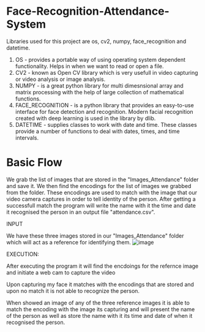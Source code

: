 # Face-Recognition-Attendance-System

Libraries used for this project are os, cv2, numpy, face_recognition and datetime.
1. OS -  provides a portable way of using operating system dependent functionality. Helps in when we want to read or open a file.
2. CV2 - known as Open CV library which is very usefull in video capturing or video analysis or image analysis.
3. NUMPY - is a great python library for multi dimesnsional array and matrix processing with the help of large collection of mathematical functions.
4. FACE_RECOGNITION -  is a python library that provides an easy-to-use interface for face detection and recognition. Modern facial recognition created with deep learning is used in the library by dlib.
5. DATETIME -  supplies classes to work with date and time. These classes provide a number of functions to deal with dates, times, and time intervals.

# Basic Flow

We grab the list of images that are stored in the "Images_Attendance" folder and save it. We then find the encodings for the list of images we grabbed from the folder. These encodings are used to match with the image that our video camera captures in order to tell identity of the person. After getting a successfull match the program will write the name with it the time and date it recognised the person in an output file "attendance.csv".

INPUT

We have these three images stored in our "Images_Attendance" folder which will act as a reference for identifying them.
![image](https://github.com/AshleyTirkey/Face-Recognition-Attendance-System/assets/87265518/40964446-11f0-40e9-8fef-eeac61f31c97)

EXECUTION:

After executing the program it will find the encdoings for the refernce image and initiate a web cam to capture the video


Upon capturing my face it matches with the encodings that are stored and upon no match it is not able to recognize the person.


When showed an image of any of the three reference images it is able to match the encoding with the image its capturing and will present the name of the person as well as store the name with it its time and date of when it recognised the person.


